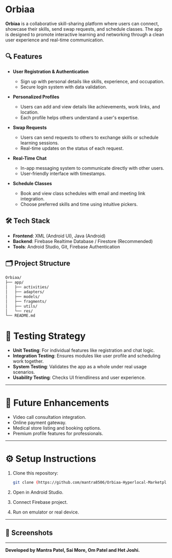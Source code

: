 # Orbiaa

**Orbiaa** is a collaborative skill-sharing platform where users can connect, showcase their skills, send swap requests, and schedule classes. The app is designed to promote interactive learning and networking through a clean user experience and real-time communication.

## 🔍 Features

- **User Registration & Authentication**
  - Sign up with personal details like skills, experience, and occupation.
  - Secure login system with data validation.

- **Personalized Profiles**
  - Users can add and view details like achievements, work links, and location.
  - Each profile helps others understand a user's expertise.

- **Swap Requests**
  - Users can send requests to others to exchange skills or schedule learning sessions.
  - Real-time updates on the status of each request.

- **Real-Time Chat**
  - In-app messaging system to communicate directly with other users.
  - User-friendly interface with timestamps.

- **Schedule Classes**
  - Book and view class schedules with email and meeting link integration.
  - Choose preferred skills and time using intuitive pickers.

## 🛠️ Tech Stack

- **Frontend**: XML (Android UI), Java (Android)
- **Backend**: Firebase Realtime Database / Firestore (Recommended)
- **Tools**: Android Studio, Git, Firebase Authentication

## 🗂️ Project Structure

```bash
Orbiaa/
├── app/
│   ├── activities/
│   ├── adapters/
│   ├── models/
│   ├── fragments/
│   ├── utils/
│   └── res/
└── README.md
```
# 🧪 Testing Strategy

- **Unit Testing**: For individual features like registration and chat logic.  
- **Integration Testing**: Ensures modules like user profile and scheduling work together.  
- **System Testing**: Validates the app as a whole under real usage scenarios.  
- **Usability Testing**: Checks UI friendliness and user experience.  

---

# 🚀 Future Enhancements

- Video call consultation integration.  
- Online payment gateway.  
- Medical store listing and booking options.  
- Premium profile features for professionals.  

---

# ⚙️ Setup Instructions

1. Clone this repository:

   ```bash
   git clone (https://github.com/mantra8506/Orbiaa-Hyperlocal-Marketplace-For-Skill-Swap.git)
   ```
2. Open in Android Studio.  
3. Connect Firebase project.  
4. Run on emulator or real device.  

---

## 📸 Screenshots


---

**Developed by Mantra Patel, Sai More, Om Patel and Het Joshi.**
